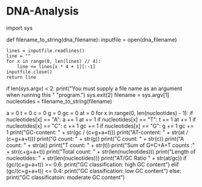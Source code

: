 # DNA-Analysis
import sys

def filename_to_string(dna_filename):
    inputfile = open(dna_filename)
    
    lines = inputfile.readlines()
    line = ""
    for x in range(0, len(lines) // 4):
        line += lines[x * 4 + 1][:-1]
    inputfile.close()
    return line

if len(sys.argv) < 2:
    print("You must supply a file name as an argument when running this "
          "program.")
    sys.exit(2)
filename = sys.argv[1]
nucleotides = filename_to_string(filename)

a = 0
t = 0
c = 0
g = 0
gc = 0
at = 0
for x in range(0, len(nucleotides) - 1):
    if nucleotides[x] == "A":
        a += 1
        at += 1
    if nucleotides[x] == "T":
        t += 1
        at += 1
    if nucleotides[x] == "C":
        c += 1
        gc += 1
    if nucleotides[x] == "G":
        g += 1
        gc += 1
print("GC-content: " + str(gc / (c+g+a+t)))
print("AT-content: " + str(at / (c+g+a+t)))
print("G count: " + str(g))
print("C count: " + str(c))
print("A count: " + str(a))
print("T count: " + str(t))
print("Sum of G+C+A+T counts :" + str(c+g+a+t))
print("Total count: " + str(len(nucleotides)))
print("Length of nucleotides: " + str(len(nucleotides)))
print("AT/GC Ratio " + str(at/gc))
if (gc/(c+g+a+t)) >= 0.6:
    print("GC classification: high GC content")
elif (gc/(c+g+a+t)) <= 0.4:
    print("GC classification: low GC content")
else:
    print("GC classificatoin: moderate GC content")
